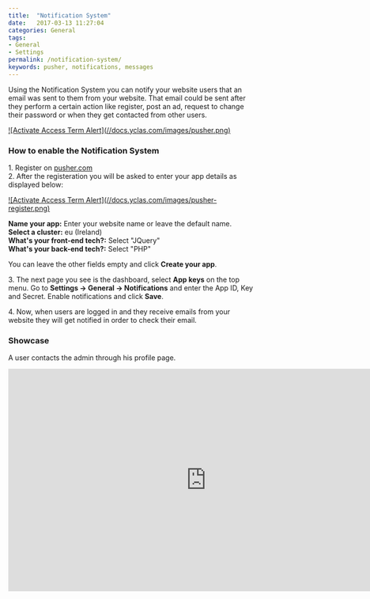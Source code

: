 ```yaml
---
title:  "Notification System"
date:   2017-03-13 11:27:04
categories: General
tags: 
- General
- Settings
permalink: /notification-system/
keywords: pusher, notifications, messages
---
```

Using the Notification System you can notify your website users that an email was sent to them from your website. That email could be sent after they perform a certain action like register, post an ad, request to change their password or when they get contacted from other users.

<a href="//docs.yclas.com/images/pusher.png" class="thumbnail gallery-item" data-gallery>
![Activate Access Term Alert](//docs.yclas.com/images/pusher.png)
</a>

### How to enable the Notification System

1\. Register on [pusher.com](https://dashboard.pusher.com/accounts/sign_up) <br>
2\. After the registeration you will be asked to enter your app details as displayed below:

<a href="//docs.yclas.com/images/pusher-register.png" class="thumbnail gallery-item" data-gallery>
![Activate Access Term Alert](//docs.yclas.com/images/pusher-register.png)
</a>

**Name your app:** Enter your website name or leave the default name.<br>
**Select a cluster:** eu (Ireland)<br>
**What's your front-end tech?:** Select "JQuery"<br>
**What's your back-end tech?:** Select "PHP"<br>

You can leave the other fields empty and click **Create your app**.

3\. The next page you see is the dashboard, select **App keys** on the top menu. Go to **Settings -> General -> Notifications** and enter the App ID, Key and Secret. Enable notifications and click **Save**.

4\. Now, when users are logged in and they receive emails from your website they will get notified in order to check their email.

### Showcase

A user contacts the admin through his profile page.

<iframe width="800" height="450" src="https://www.youtube.com/embed/zjWFo1JFhw8" frameborder="0" allowfullscreen></iframe>

